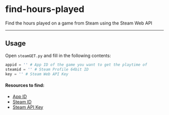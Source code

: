 # find-hours-played

Find the hours played on a game from Steam using the Steam Web API

---

## Usage

Open `steamGET.py` and fill in the following contents:

```python
appid = '' # App ID of the game you want to get the playtime of
steamid = '' # Steam Profile 64bit ID
key = '' # Steam Web API Key
```

#### Resources to find:

- [App ID](https://steamdb.info/apps/)
- [Steam ID](https://steamid.io/)
- [Steam API Key](http://https://steamcommunity.com/dev/apikey "here")

